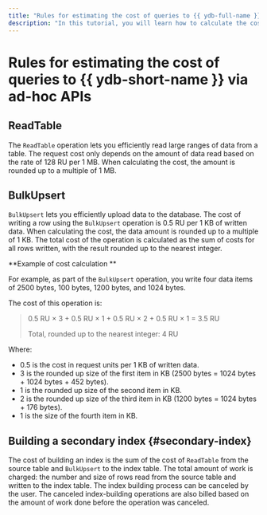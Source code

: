 ```yaml
---
title: "Rules for estimating the cost of queries to {{ ydb-full-name }} via ad-hoc APIs"
description: "In this tutorial, you will learn how to calculate the cost of queries to {{ ydb-short-name }} via ad-hoc APIs."
---
```


# Rules for estimating the cost of queries to {{ ydb-short-name }} via ad-hoc APIs



## ReadTable

The `ReadTable` operation lets you efficiently read large ranges of data from a table. The request cost only depends on the amount of data read based on the rate of 128 RU per 1 MB. When calculating the cost, the amount is rounded up to a multiple of 1 MB.

## BulkUpsert

`BulkUpsert` lets you efficiently upload data to the database. The cost of writing a row using the `BulkUpsert` operation is 0.5 RU per 1 KB of written data. When calculating the cost, the data amount is rounded up to a multiple of 1 KB. The total cost of the operation is calculated as the sum of costs for all rows written, with the result rounded up to the nearest integer.

**Example of cost calculation **

For example, as part of the `BulkUpsert` operation, you write four data items of 2500 bytes, 100 bytes, 1200 bytes, and 1024 bytes.

The cost of this operation is:
> 0.5 RU × 3 + 0.5 RU × 1 + 0.5 RU × 2 + 0.5 RU × 1 = 3.5 RU
>
> Total, rounded up to the nearest integer: 4 RU

Where:
* 0.5 is the cost in request units per 1 KB of written data.
* 3 is the rounded up size of the first item in KB (2500 bytes = 1024 bytes + 1024 bytes + 452 bytes).
* 1 is the rounded up size of the second item in KB.
* 2 is the rounded up size of the third item in KB (1200 bytes = 1024 bytes + 176 bytes).
* 1 is the size of the fourth item in KB.

## Building a secondary index {#secondary-index}

The cost of building an index is the sum of the cost of `ReadTable` from the source table and `BulkUpsert` to the index table. The total amount of work is charged: the number and size of rows read from the source table and written to the index table. The index building process can be canceled by the user. The canceled index-building operations are also billed based on the amount of work done before the operation was canceled.
